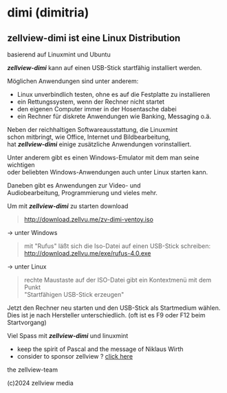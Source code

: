 # dimi (dimitria)

## zellview-dimi ist eine Linux Distribution  
basierend auf Linuxmint und Ubuntu  
  
***zellview-dimi***  kann auf einen USB-Stick startfähig installiert werden.  
  
Möglichen Anwendungen sind unter anderem:  
- Linux unverbindlich testen, ohne es auf die Festplatte zu installieren  
- ein Rettungssystem, wenn der Rechner nicht startet  
- den eigenen Computer immer in der Hosentasche dabei  
- ein Rechner für diskrete Anwendungen wie Banking, Messaging o.ä.  
  
Neben der reichhaltigen Softwareausstattung, die Linuxmint  
schon mitbringt, wie Office, Internet und Bildbearbeitung,  
hat ***zellview-dimi*** einige zusätzliche Anwendungen vorinstalliert.  
  
Unter anderem gibt es einen Windows-Emulator mit dem man seine wichtigen  
oder beliebten Windows-Anwendungen auch unter Linux starten kann.  

Daneben gibt es Anwendungen zur Video- und  
Audiobearbeitung, Programmierung und vieles mehr.  

Um mit ***zellview-dimi*** zu starten download  
>http://download.zellvu.me/zv-dimi-ventoy.iso  

-> unter Windows  
>mit "Rufus" läßt sich die Iso-Datei auf einen USB-Stick schreiben:    
>http://download.zellvu.me/exe/rufus-4.0.exe  

-> unter Linux  
    
> rechte Maustaste auf der ISO-Datei gibt ein Kontextmenü mit dem Punkt  
> "Startfähigen USB-Stick erzeugen"

Jetzt den Rechner neu starten und den USB-Stick als Startmedium wählen.  
Dies ist je nach Hersteller unterschiedlich. (oft ist es F9 oder F12 beim Startvorgang)  
  
Viel Spass mit ***zellview-dimi*** und linuxmint  

+ keep the spirit of Pascal and the message of Niklaus Wirth  
+ consider to sponsor zellview ? [click here](https://zellview.eu)

the zellview-team  

(c)2024 zellview media 
